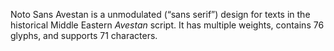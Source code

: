 Noto Sans Avestan is a unmodulated (“sans serif”) design for texts in the historical Middle Eastern _Avestan_ script. It has multiple weights, contains 76 glyphs, and supports 71 characters.
